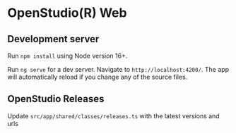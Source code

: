 # OpenStudio(R) Web

## Development server

Run `npm install` using Node version 16+.

Run `ng serve` for a dev server. Navigate to `http://localhost:4200/`. The app will automatically reload if you change any of the source files.

## OpenStudio Releases

Update `src/app/shared/classes/releases.ts` with the latest versions and urls
